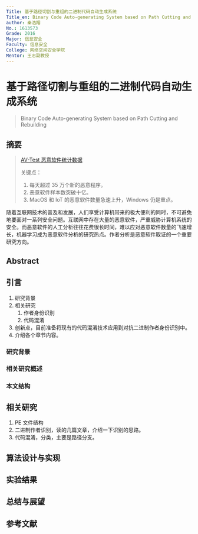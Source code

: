 ```yaml
---
Title: 基于路径切割与重组的二进制代码自动生成系统
Title_en: Binary Code Auto-generating System based on Path Cutting and Rebuilding
author: 秦浩翔
No.: 1613573
Grade: 2016
Major: 信息安全
Faculty: 信息安全
College: 网络空间安全学院
Mentor: 王志副教授
---
```


# 基于路径切割与重组的二进制代码自动生成系统

> Binary Code Auto-generating System based on Path Cutting and Rebuilding

## 摘要

> [AV-Test 恶意软件统计数据](https://www.av-test.org/en/statistics/malware/)
>
> 关键点：
>
> 1. 每天超过 35 万个新的恶意程序。
> 2. 恶意软件样本数突破十亿。
> 3. MacOS 和 IoT 的恶意软件数量急速上升，Windows 仍是重点。

随着互联网技术的普及和发展，人们享受计算机带来的极大便利的同时，不可避免地要面对一系列安全问题。互联网中存在大量的恶意软件，严重威胁计算机系统的安全。而恶意软件的人工分析往往花费很长时间，难以应对恶意软件数量的飞速增长，机器学习成为恶意软件分析的研究热点。作者分析是恶意软件取证的一个重要研究方向。

## Abstract

## 引言

1. 研究背景
2. 相关研究
   1. 作者身份识别
   2. 代码混淆
3. 创新点，目前准备将现有的代码混淆技术应用到对抗二进制作者身份识别中。
4. 介绍各个章节内容。

### 研究背景



### 相关研究概述

### 本文结构

## 相关研究

1. PE 文件结构
2. 二进制作者识别，读的几篇文章，介绍一下识别的思路。
3. 代码混淆，分类，主要是路径分支。

## 算法设计与实现

## 实验结果

## 总结与展望

## 参考文献

